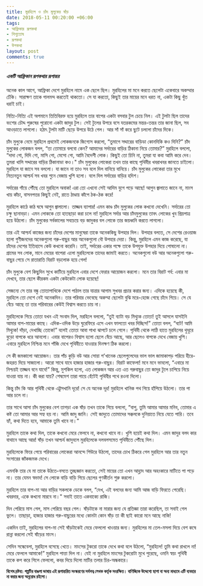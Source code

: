 ```yaml
---
title: মুরহিলে ও চাঁদ মুলুকের ষাঁড়
date: 2018-05-11 00:20:00 +06:00
tags:
- আফ্রিকার রূপকথা
- শিশুতোষ
- রূপকথা
- উপকথা
layout: post
comments: true
---
```


<h4><i>একটি আফ্রিকান রূপকথার রূপান্তর</i></h4>

অনেক কাল আগে, আফ্রিকা দেশে মুরহিলে নামে এক ছেলে ছিল। মুরহিলের মা মনে করতে ছেলেটা একেবারে অকম্মার ঢেঁকি। সারাক্ষণ তাকে গালমন্দ করতেই থাকতো। সে যা করতো, কিছুই তার মায়ের মনে ধরত না, একটা কিছু খুঁত ধরাই চাই।


নিত্যি-নিত্যি এই অপমানে তিতিবিরক্ত হয়ে মুরহিলে তার বাপের একটা বসবার টুল চেয়ে নিল। এই টুলটা ছিল তাদের বংশের চৌদ্দ পুরুষের পুরোনো একটা জাদুর টুল। সেই টুলের উপরে বসে যতরকমের মন্তর-তন্তর তার জানা ছিল, সব আওড়াতে লাগলো। হঠাৎ টুলটা মাটি ছেড়ে উপরে উঠে গেল। আর সাঁ সাঁ করে ছুটে চললো চাঁদের দিকে।


চাঁদ মুলুকে নেমে মুরহিলে প্রথমেই লোকজনকে জিগ্যেস করলো, “তুমাগে সদ্দারের বাড়িডা কোনদিকি কও দিনি?” চাঁদ মুলুকের লোকজন বলল, “তা তোমারে বলবো কেন? আমাদের সর্দারের বাড়ির ঠিকানা নিয়ে তোমার?” মুরহিলে বললো, “দাদা গো, দিদি গো, মাসি গো, মেসো গো, আমি বৈদেশী লোক। কিছুই তো চিনি না, তুমরা যা কবা আমি করে দেব। তুমরা খালি সদ্দারের বাড়ির ঠিকানাডা কও।" চাঁদ মুলুকের লোকেরা তখন তার কাছে পৃথিবীর খবরাখবর জানতে চাইলো। মুরহিলে যা জানে সব বললো। যা জানে না তাও সব বলে দিল বানিয়ে বানিয়ে। চাঁদ মুলুকের লোকেরা তার মুখে নিত্যনতুন আশ্চর্য সব খবর শুনে বেজায় খুশি হলো। বলে দিল সর্দারের বাড়ির হদিশ।


সর্দারের গাঁয়ে পৌঁছে তো মুরহিলে অবাক! এরা তো এখনো সেই আদিম যুগে পড়ে আছে! আগুন জ্বালাতে জানে না, মাংস খায় কাঁচা, বাসনপত্তর কিছুই নেই, রাতে ঠাণ্ডায় কাঁপে ঠক-ঠক করে!


মুরহিলে কাঠে কাঠ ঘষে আগুন জ্বালালো। তাজ্জব ব্যাপার! এমন কাণ্ড চাঁদ মুলুকের লোক কখনো দেখেনি। সর্দারের তো চক্ষু ছানাবড়া। এমন লোককে তো হাতছাড়া করা চলে না! মুরহিলে সর্দার আর চাঁদমুলুকের তাবৎ লোকের খুব প্রিয়পাত্র হয়ে উঠলো। চাঁদ মুলুকের সর্বকালের সবচেয়ে বড় জাদুকর বল লোকে তার জয়ধ্বনি করতে লাগলো।


তার এই আশ্চর্য কাজের জন্য চাঁদের দেশের মানুষেরা তাকে অনেককিছু উপহার দিল। উপহার বলতে, সে দেশের রেওয়াজ হলো গুণীজনদের অনেকগুলো গরু-বাছুর আর অনেকগুলো বৌ উপহার দেয়া। কিন্তু, মুরহিলে এমন কাজ করেছে, যা চাঁদের দেশের ইতিহাসে কেউ কখনো করেনি। তাই, সর্দারের একার পক্ষে তাকে উপযুক্ত উপহার দিয়ে পোষালো না। গ্রামের সব লোক, মানে মেয়ের বাপেরা এলো মুরহিলেকে তাদের জামাই করতে। অনেকগুলো বউ আর অনেকগুলো গরু-বাছুর পেয়ে সে রাতারাতি বিরাট বড়লোক হয়ে গেল!


চাঁদ মুলুকে বেশ কিছুদিন সুখে কাটিয়ে মুরহিলে এবার দেশে ফেরার আয়োজন করলো। মনে তার বিরাট গর্ব: এবার মা দেখবে, তার ছেলে কীরকম একটা কেউকেটা লোক হয়েছে!


সেজন্যে সে তার বন্ধু তোতাপাখিকে দেশে পাঠাল তার যাত্রার আগাম সুখবর প্রচার করার জন্য। এদিকে হয়েছে কী, মুরহিলে তো দেশে নেই অনেকদিন। তার পরিবার ভেবেছে অকম্মা ছেলেটা বুঝি মরে-হেজে গেছে চাঁদে গিয়ে। সে যে বেঁচে আছে তা তার পরিবারের কেউই বিশ্বাস করতে চায় না।


মুরহিলেকে গিয়ে তোতা যখন এই সংবাদ দিল, মরহিলে বললো, “তুই ব্যাটা বড় মিথ্যুক তোতা! তুই আসলে যাসইনি আমার বাপ-মায়ের কাছে। এদিক-ওদিক উড়ে ঘুরেফিরে এসে এখন ফালতো খবর দিচ্ছিস!” তোতা বলল, “বটে! আমি মিথ্যুক! দাঁড়া, দেখাচ্ছি তোকে!” বলেই তোতা আবা পাখা ঝাপটে চলে গেলে। পৃথিবী থেকে লাঠি হাতে মুরহিলের থুত্থুরে বুড়ো বাপকে ধরে আনলো। এবার বাপেরও বিশ্বাস হলো ছেলে বেঁচে আছে, আর ছেলেও বাপকে দেখে বেজায় খুশি। এবারে মুরহিলে নিশ্চিন্ত মনে পাঁজি দেখে পৃথিবীতে যাওয়ার দিনক্ষণ ঠিক করলো।


সে কী জমকালো আয়োজন। তার পাঁচ কুড়ি বউ আর সোয়া শ'খানেক ছেলেপুলেদের ভাল ভাল জামাকাপড় পরিয়ে হীরে-জহরত দিয়ে সাজালো। আরো সাথে যাবে হাজার হাজার গরু-বাছুর। বিরাট কাফেলা! মনে মনে ভাবলো, “এবারে মা নিশ্চয়ই তাজ্জব বনে যাবে!” কিন্তু, মুশকিল হলো, এত লোকজন আর এত এত গরুবাছুর তো জাদুর টুলে চাপিয়ে নিয়ে যাওয়া যায় না। কী করা যায়? শেষমেশ তারা পায়ে হেঁটেই পৃথিবীর পথে রওনা দিলো।


কিন্তু চাঁদ কি আর পৃথিবী থেকে এট্টুসখানি দূরে! সে যে অনেক দূর! মুরহিলে খানিক পথ গিয়ে হাঁপিয়ে উঠলো। তার পা আর চলে না।


তার সাথে আসা চাঁদ মুলুকের বেশ তাগড়া এক ষাঁড় তখন তাকে গিয়ে বললো, “বাপু, তুমি আমার আমার মনিব, তোমার এ কষ্ট তো আমার আর সহ্য হয় না। আমি জাদু জানি। সেই জাদুতে তোমাদের সক্কলকে দুনিয়াতে নিয়ে যেতে পারি। তবে হ্যাঁ, কথা দিতে হবে, আমাকে তুমি খাবে না।"


মুরহিলে তাকে কথা দিল, তাকে কখনো মেরে ফেলবে না, কখনো খাবে না। খুশি হয়েই কথা দিল। এমন জাদুর বলদ কার বাথানে আছে আর! ষাঁড় তখন আশ্চর্য জাদুবলে মুরহিলেকে দলবলসমেত পৃথিবীতে পৌঁছে দিল।


মুরহিলেকে ফিরে পেয়ে পরিবারের লোকেরা আনন্দে শিউরে উঠলো, তাদের চোখ ঠিকরে গেল মুরহিলে আর তার নতুন সংসারের জাঁকজমক দেখে।


এমনকি তার যে মা তাকে উঠতে-বসতে তুচ্ছজ্ঞান করতো, সেই মায়ের তো এখন আহ্লাদ আর অহংকারে মাটিতে পা পড়ে না। তার যেমন স্বভাব! সে লোকে বাড়ি বাড়ি গিয়ে ছেলের গুণকীর্তন শুরু করলো।


মুরহিলে তার বাপ-মা আর বাড়ির সকলকে ডেকে বলল, “দেখ, এই বলদের জন্য আমি আজ বাড়ি ফিরতে পেরেছি। খবরদার, একে কখনো মারবে না।" সবাই তাতে একবাক্যে রাজি।


দিন পেরিয়ে মাস গেল, মাস পেরিয়ে বছর গেল। ষাঁড়টাকে না মারার জন্য যে প্রতিজ্ঞা তারা করেছিল, তা সবাই গেল ভুলে। তাছাড়া, হাজার হাজার গরু-বাছুরের মধ্যে কোনটা কোন ষাঁড় তা কী ছাই কারো মনে আছে নাকি!


একদিন তাই, মুরহিলের বাপ-মা সেই ষাঁড়টাকেই মেরে ফেললো খাওয়ার জন্য। মুরহিলের মা তেল-মসলা দিয়ে বেশ কষে রান্না করলো সেই ষাঁড়ের মাংস।


সেদিন সন্ধেবেলা, মুরহিলে বসেছে খেতে। মাংসের টুকরো তাকে দেখে কথা বলে উঠলো, “মুরহিলে! তুমি কথা রাখলে না! মেরে ফেললে আমাকে!” মুরহিলে পাত্তা দিল না। যেই না মুরহিলে মাংসের টুকরোটা মুখে পুরেছে, ওমনি স্বয়ং পৃথিবী তাকে কপ করে গিলে ফেললো, কবর দিয়ে দিলো মাটির তলার চির-অন্ধকারে।

<small><strong>বিশেষ দ্রষ্টব্য: গল্পটির বাঙলা ভাষায় এই রূপান্তরিত সংস্করণের সর্বসত্ব লেখক কর্তৃক সংরক্ষিত। বাণিজ্যিক উদ্দেশ্যে ছাপা বা অন্য মাধ্যমে এটি ব্যবহার না করার জন্য অনুরোধ রইলো।</strong></small>
